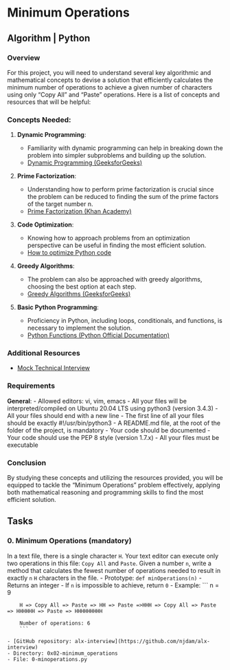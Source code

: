 # Minimum Operations
## Algorithm | Python

### Overview
For this project, you will need to understand several key algorithmic and mathematical concepts to devise a solution that efficiently calculates the minimum number of operations to achieve a given number of characters using only “Copy All” and “Paste” operations. Here is a list of concepts and resources that will be helpful:

### Concepts Needed:

1. **Dynamic Programming**:
   - Familiarity with dynamic programming can help in breaking down the problem into simpler subproblems and building up the solution.
   - [Dynamic Programming (GeeksforGeeks)](https://www.geeksforgeeks.org/dynamic-programming/)

2. **Prime Factorization**:
   - Understanding how to perform prime factorization is crucial since the problem can be reduced to finding the sum of the prime factors of the target number n.
   - [Prime Factorization (Khan Academy)](https://www.khanacademy.org/computing/computer-science/cryptography/comp-number-theory/a/prime-factorization)

3. **Code Optimization**:
   - Knowing how to approach problems from an optimization perspective can be useful in finding the most efficient solution.
   - [How to optimize Python code](https://stackabuse.com/tour-of-python-optimizations/)

4. **Greedy Algorithms**:
   - The problem can also be approached with greedy algorithms, choosing the best option at each step.
   - [Greedy Algorithms (GeeksforGeeks)](https://www.geeksforgeeks.org/greedy-algorithms/)

5. **Basic Python Programming**:
   - Proficiency in Python, including loops, conditionals, and functions, is necessary to implement the solution.
   - [Python Functions (Python Official Documentation)](https://docs.python.org/3/tutorial/controlflow.html)

### Additional Resources
- [Mock Technical Interview](https://www.youtube.com/watch?v=h4i4kjwncoU)

### Requirements
**General**:
    - Allowed editors: vi, vim, emacs
    - All your files will be interpreted/compiled on Ubuntu 20.04 LTS using python3 (version 3.4.3)
    - All your files should end with a new line
    - The first line of all your files should be exactly #!/usr/bin/python3
    - A README.md file, at the root of the folder of the project, is mandatory
    - Your code should be documented
    - Your code should use the PEP 8 style (version 1.7.x)
    - All your files must be executable

### Conclusion
By studying these concepts and utilizing the resources provided, you will be equipped to tackle the “Minimum Operations” problem effectively, applying both mathematical reasoning and programming skills to find the most efficient solution.

## Tasks
### 0. Minimum Operations (mandatory)
In a text file, there is a single character `H`. Your text editor can execute only two operations in this file: `Copy All` and `Paste`. Given a number `n`, write a method that calculates the fewest number of operations needed to result in exactly `n` `H` characters in the file.
	- Prototype: `def minOperations(n)`
	- Returns an integer
	- If `n` is impossible to achieve, return `0`
	- Example:
        ```
        n = 9

        H => Copy All => Paste => HH => Paste =>HHH => Copy All => Paste => HHHHHH => Paste => HHHHHHHHH

        Number of operations: 6
        ```

	- [GitHub repository: alx-interview](https://github.com/njdam/alx-interview)
	- Directory: 0x02-minimum_operations
	- File: 0-minoperations.py
